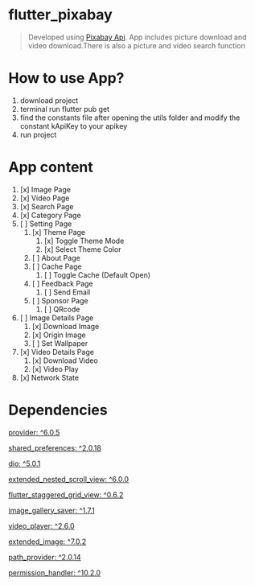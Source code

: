 # flutter_pixabay

> Developed using [Pixabay Api](https://pixabay.com/zh/service/about/api/). App includes picture
> download and video download.There is also a picture and video search function

# How to use App?

1. download project
2. terminal run flutter pub get
3. find the constants file after opening the utils folder and modify the constant kApiKey to your
   apikey
4. run project

# App content

1. [x] Image Page
3. [x] Video Page
4. [x] Search Page
5. [x] Category Page
6. [ ] Setting Page
    1. [x] Theme Page
        1. [x] Toggle Theme Mode
        2. [x] Select Theme Color
    2. [ ] About Page
    3. [ ] Cache Page
        1. [ ] Toggle Cache (Default Open)
    4. [ ] Feedback Page
        1. [ ] Send Email
    5. [ ] Sponsor Page
        1. [ ] QRcode
7. [ ] Image Details Page
    1. [x] Download Image
    2. [x] Origin Image
    3. [ ] Set Wallpaper
8. [x] Video Details Page
    1. [x] Download Video
    2. [x] Video Play
9. [x] Network State

# Dependencies

[provider: ^6.0.5](https://pub.dev/packages/provider)

[shared_preferences: ^2.0.18](https://pub.dev/packages/shared_preferences)

[dio: ^5.0.1](https://pub.dev/packages/dio)

[extended_nested_scroll_view: ^6.0.0](https://pub.dev/packages/extended_nested_scroll_view)

[flutter_staggered_grid_view: ^0.6.2](https://pub.dev/packages/flutter_staggered_grid_view)

[image_gallery_saver: ^1.7.1](https://pub.dev/packages/image_gallery_saver)

[video_player: ^2.6.0](https://pub.dev/packages/video_player)

[extended_image: ^7.0.2](https://pub.dev/packages/extended_image)

[path_provider: ^2.0.14](https://pub.dev/packages/path_provider)

[permission_handler: ^10.2.0](https://pub.dev/packages/permission_handler)